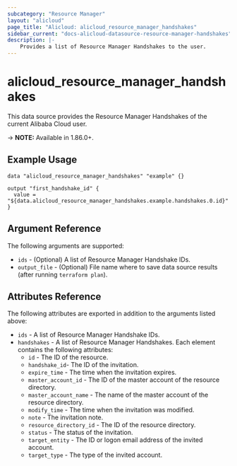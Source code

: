 ```yaml
---
subcategory: "Resource Manager"
layout: "alicloud"
page_title: "Alicloud: alicloud_resource_manager_handshakes"
sidebar_current: "docs-alicloud-datasource-resource-manager-handshakes"
description: |-
    Provides a list of Resource Manager Handshakes to the user.
---
```


# alicloud\_resource\_manager\_handshakes

This data source provides the Resource Manager Handshakes of the current Alibaba Cloud user.

-> **NOTE:**  Available in 1.86.0+.

## Example Usage

```
data "alicloud_resource_manager_handshakes" "example" {}

output "first_handshake_id" {
  value = "${data.alicloud_resource_manager_handshakes.example.handshakes.0.id}"
}
```

## Argument Reference

The following arguments are supported:

* `ids` - (Optional) A list of Resource Manager Handshake IDs.
* `output_file` - (Optional) File name where to save data source results (after running `terraform plan`).

## Attributes Reference

The following attributes are exported in addition to the arguments listed above:

* `ids` - A list of Resource Manager Handshake IDs.
* `handshakes` - A list of Resource Manager Handshakes. Each element contains the following attributes:
    * `id` - The ID of the resource.
    * `handshake_id`- The ID of the invitation.
    * `expire_time` - The time when the invitation expires.
    * `master_account_id` - The ID of the master account of the resource directory.
    * `master_account_name` - The name of the master account of the resource directory.
    * `modify_time` - The time when the invitation was modified.
    * `note` - The invitation note.
    * `resource_directory_id` - The ID of the resource directory.
    * `status` - The status of the invitation.
    * `target_entity` - The ID or logon email address of the invited account.
    * `target_type` - The type of the invited account. 
    
